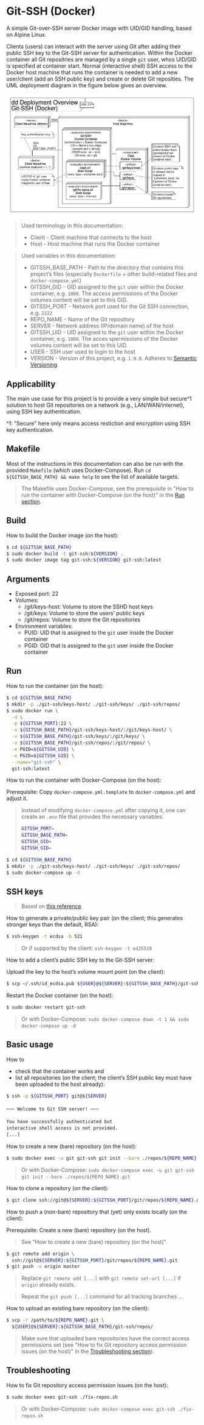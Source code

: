 # Git-SSH (Docker)

A simple Git-over-SSH server Docker image with UID/GID handling, based on
Alpine Linux.

Clients (users) can interact with the server using Git after adding their
public SSH key to the Git-SSH server for authentication.
Within the Docker container all Git repositries are managed by a single `git`
user, whos UID/GID is specified at container start.
Normal (interactive shell) SSH access to the Docker host machine that runs the
container is needed to add a new user/client (add an SSH public key) and create
or delete Git reposities.
The UML deployment diagram in the figure below gives an overview.

![UML deployment diagram](./uml-dd-deployment-overview.png "UML deployment diagram")
 
> Used terminology in this documentation:
> * Client - Client machine that connects to the host
> * Host - Host machine that runs the Docker container

> Used variables in this documentation:
> * GITSSH_BASE_PATH - Path to the directory that contains this project’s files
>   (especially `Dockerfile` + other build-related files and
>   `docker-compose.yml`)
> * GITSSH_GID - GID assigned to the `git` user within the Docker container,
>   e.g. `1000`.
>   The access permissions of the Docker volumes content will be set to this
>   GID.
> * GITSSH_PORT - Network port used for the Git SSH connection, e.g. `2222`
> * REPO_NAME - Name of the Git repository
> * SERVER - Network address (IP/domain name) of the host
> * GITSSH_UID - UID assigned to the `git` user within the Docker container,
>   e.g. `1000`.
>   The acces spermissions of the Docker volumes content will be set to this
>   UID.
> * USER - SSH user used to login to the host
> * VERSION - Version of this project, e.g. `1.0.0`.
>   Adheres to [Semantic Versioning](https://semver.org).

## Applicability

The main use case for this project is to provide a very simple but secure^1
solution to host Git repositories on a network (e.g., LAN/WAN/internet), using
SSH key authentication.

^1: "Secure" here only means access restiction and encryption using SSH key
authentication.

## Makefile

Most of the instructions in this documentation can also be run with the
provided `Makefile` (which uses Docker-Compose).
Run `cd ${GITSSH_BASE_PATH} && make help` to see the list of available targets.

> The Makefile uses Docker-Compose, see the prerequisite in "How to run the
> container with Docker-Compose (on the host)" in the [Run section](#run).

## Build

How to build the Docker image (on the host):

```sh
$ cd ${GITSSH_BASE_PATH}
$ sudo docker build -t git-ssh:${VERSION} .
$ sudo docker image tag git-ssh:${VERSION} git-ssh:latest
```

## Arguments

* Exposed port: 22
* Volumes:
    * /git/keys-host: Volume to store the SSHD host keys
    * /git/keys: Volume to store the users’ public keys
    * /git/repos: Volume to store the Git repositories
* Environment variables:
    * PUID: UID that is assigned to the `git` user inside the Docker container
    * PGID: GID that is assigned to the `git` user inside the Docker container

## Run

How to run the container (on the host):

```sh
$ cd ${GITSSH_BASE_PATH}
$ mkdir -p ./git-ssh/keys-host/ ./git-ssh/keys/ ./git-ssh/repos/
$ sudo docker run \
  -d \
  -p ${GITSSH_PORT}:22 \
  -v ${GITSSH_BASE_PATH}/git-ssh/keys-host/:/git/keys-host/ \
  -v ${GITSSH_BASE_PATH}/git-ssh/keys/:/git/keys/ \
  -v ${GITSSH_BASE_PATH}/git-ssh/repos/:/git/repos/ \
  -e PUID=${GITSSH_UID} \
  -e PGID=${GITSSH_GID} \
  --name="git-ssh" \
  git-ssh:latest
```

How to run the container with Docker-Compose (on the host):

Prerequisite:
Copy `docker-compose.yml.template` to `docker-compose.yml` and adjust it.

> Instead of modifying `docker-compose.yml` after copying it, one can create an
> `.env` file that provides the necessary variables:
>
> ```sh
> GITSSH_PORT=
> GITSSH_BASE_PATH=
> GITSSH_UID=
> GITSSH_GID=
> ```

```sh
$ cd ${GITSSH_BASE_PATH}
$ mkdir -p ./git-ssh/keys-host/ ./git-ssh/keys/ ./git-ssh/repos/
$ sudo docker-compose up -d
```

## SSH keys

> Based on [this reference](https://www.ssh.com/ssh/keygen/).

How to generate a private/public key pair (on the client; this generates
stronger keys than the default, RSA):

```sh
$ ssh-keygen -t ecdsa -b 521
```

> Or if supported by the client:
> `ssh-keygen -t ed25519`

How to add a client’s public SSH key to the Git-SSH server:

Upload the key to the host’s volume mount point (on the client):

```sh
$ scp ~/.ssh/id_ecdsa.pub ${USER}@${SERVER}:${GITSSH_BASE_PATH}/git-ssh/keys/
```

Restart the Docker container (on the host):

```sh
$ sudo docker restart git-ssh
```

> Or with Docker-Compose:
> `sudo docker-compose down -t 1 && sudo docker-compose up -d`

## Basic usage

How to
* check that the container works and
* list all repositories
(on the client; the client’s SSH public key must have been uploaded to the host
already):

```sh
$ ssh -p ${GITSSH_PORT} git@${SERVER}

~~~ Welcome to Git SSH server! ~~~

You have successfully authenticated but
interactive shell access is not provided.
[...]
```

How to create a new (bare) repository (on the host):

```sh
$ sudo docker exec -u git git-ssh git init --bare ./repos/${REPO_NAME}.git
```

> Or with Docker-Compose:
> `sudo docker-compose exec -u git git-ssh git init --bare ./repos/${REPO_NAME}.git`

How to clone a repository (on the client):

```sh
$ git clone ssh://git@${SERVER}:${GITSSH_PORT}/git/repos/${REPO_NAME}.git
```

How to push a (non-bare) repository that (yet) only exists locally (on the
client):

Prerequisite: Create a new (bare) repository (on the host).

> See "How to create a new (bare) repository (on the host)".

```sh
$ git remote add origin \
  ssh://git@${SERVER}:${GITSSH_PORT}/git/repos/${REPO_NAME}.git
$ git push -u origin master
```

> Replace `git remote add [...]` with `git remote set-url [...]` if `origin`
> already exists.

> Repeat the `git push [...]` command for all tracking branches ...

How to upload an existing bare repository (on the client):

```sh
$ scp -r /path/to/${REPO_NAME}.git \
  ${USER}@${SERVER}:${GITSSH_BASE_PATH}/git-ssh/repos/
```

> Make sure that uploaded bare repositories have the correct access permissions
> set (see "How to fix Git repository access permission issues (on the host)"
> in the [Troubleshooting section](#troubleschooting)).

## Troubleshooting

How to fix Git repository access permission issues (on the host):

```sh
$ sudo docker exec git-ssh ./fix-repos.sh
```

> Or with Docker-Compose:
> `sudo docker-compose exec git-ssh ./fix-repos.sh`
